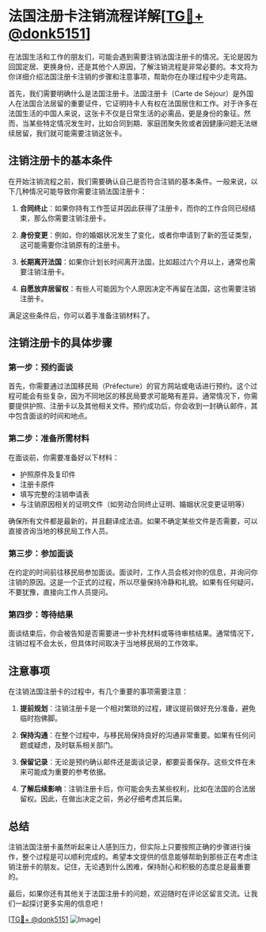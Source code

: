 # 法国注册卡注销流程详解[[TG💪+ @donk5151](https://t.me/s/donk5151)]

在法国生活和工作的朋友们，可能会遇到需要注销法国注册卡的情况。无论是因为回国定居、更换身份，还是其他个人原因，了解注销流程是非常必要的。本文将为你详细介绍法国注册卡注销的步骤和注意事项，帮助你在办理过程中少走弯路。

首先，我们需要明确什么是法国注册卡。法国注册卡（Carte de Séjour）是外国人在法国合法居留的重要证件，它证明持卡人有权在法国居住和工作。对于许多在法国生活的中国人来说，这张卡不仅是日常生活的必需品，更是身份的象征。然而，当某些特定情况发生时，比如合同到期、家庭团聚失败或者因健康问题无法继续居留，我们就可能需要注销这张卡。

## 注销注册卡的基本条件

在开始注销流程之前，我们需要确认自己是否符合注销的基本条件。一般来说，以下几种情况可能导致你需要注销法国注册卡：

1. **合同终止**：如果你持有工作签证并因此获得了注册卡，而你的工作合同已经结束，那么你需要注销注册卡。
   
2. **身份变更**：例如，你的婚姻状况发生了变化，或者你申请到了新的签证类型，这可能需要你注销原有的注册卡。

3. **长期离开法国**：如果你计划长时间离开法国，比如超过六个月以上，通常也需要注销注册卡。

4. **自愿放弃居留权**：有些人可能因为个人原因决定不再留在法国，这也需要注销注册卡。

满足这些条件后，你可以着手准备注销材料了。

## 注销注册卡的具体步骤

### 第一步：预约面谈

首先，你需要通过法国移民局（Préfecture）的官方网站或电话进行预约。这个过程可能会有些复杂，因为不同地区的移民局要求可能略有差异。通常情况下，你需要提供护照、注册卡以及其他相关文件。预约成功后，你会收到一封确认邮件，其中包含面谈的时间和地点。

### 第二步：准备所需材料

在面谈前，你需要准备好以下材料：

- 护照原件及复印件
- 注册卡原件
- 填写完整的注销申请表
- 与注销原因相关的证明文件（如劳动合同终止证明、婚姻状况变更证明等）

确保所有文件都是最新的，并且翻译成法语。如果不确定某些文件是否需要，可以直接咨询当地的移民局工作人员。

### 第三步：参加面谈

在约定的时间前往移民局参加面谈。面谈时，工作人员会核对你的信息，并询问你注销的原因。这是一个正式的过程，所以尽量保持冷静和礼貌。如果有任何疑问，不要犹豫，直接向工作人员提问。

### 第四步：等待结果

面谈结束后，你会被告知是否需要进一步补充材料或等待审核结果。通常情况下，注销过程不会太长，但具体时间取决于当地移民局的工作效率。

## 注意事项

在注销法国注册卡的过程中，有几个重要的事项需要注意：

1. **提前规划**：注销注册卡是一个相对繁琐的过程，建议提前做好充分准备，避免临时抱佛脚。

2. **保持沟通**：在整个过程中，与移民局保持良好的沟通非常重要。如果有任何问题或疑虑，及时联系相关部门。

3. **保留记录**：无论是预约确认邮件还是面谈记录，都要妥善保存。这些文件在未来可能成为重要的参考依据。

4. **了解后续影响**：注销注册卡后，你可能会失去某些权利，比如在法国的合法居留权。因此，在做出决定之前，务必仔细考虑其后果。

## 总结

注销法国注册卡虽然听起来让人感到压力，但实际上只要按照正确的步骤进行操作，整个过程是可以顺利完成的。希望本文提供的信息能够帮助到那些正在考虑注销注册卡的朋友。记住，无论遇到什么困难，保持耐心和积极的态度总是最重要的。

最后，如果你还有其他关于法国注册卡的问题，欢迎随时在评论区留言交流。让我们一起探讨更多实用的信息吧！

[[TG💪+ @donk5151](https://t.me/s/donk5151) ![Image](https://i.postimg.cc/rwNCRYN7/Snipaste-2025-04-30-17-27-05.png)]